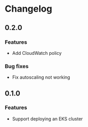 # Changelog

## 0.2.0

### Features
- Add CloudWatch policy

### Bug fixes
- Fix autoscaling not working

## 0.1.0

### Features
- Support deploying an EKS cluster

